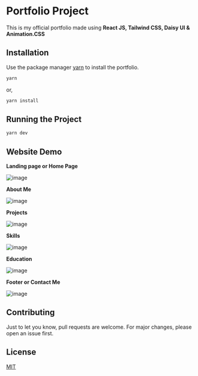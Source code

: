 # Portfolio Project

This is my official portfolio made using **React JS, Tailwind CSS, Daisy UI & Animation.CSS**

## Installation

Use the package manager [yarn]([https://pip.pypa.io/en/stable/](https://yarnpkg.com/)) to install the portfolio.

```bash
yarn
```
or, <br>

```bash
yarn install
```

## Running the Project

```bash
yarn dev
```

## Website Demo

**Landing page or Home Page**

![image](https://github.com/user-attachments/assets/e7d56a7f-47d2-499a-82b6-6e32e76618ff)

**About Me**

![image](https://github.com/user-attachments/assets/9bbeae07-597e-4adf-a9fa-93db39704c57)

**Projects**

![image](https://github.com/user-attachments/assets/9d0c2299-376a-4b66-8a40-1ab36f5dddee)

**Skills**

![image](https://github.com/user-attachments/assets/5d727f6a-34bd-467f-9ffb-50b73c3beb82)

**Education**

![image](https://github.com/user-attachments/assets/d63324bd-9bf3-4ee1-a740-f12dd356c753)

**Footer or Contact Me**

![image](https://github.com/user-attachments/assets/28cbb2d7-c10f-4916-ac4d-a63120a0b735)


## Contributing

Just to let you know, pull requests are welcome. For major changes, please open an issue first.



## License

[MIT](https://choosealicense.com/licenses/mit/)
